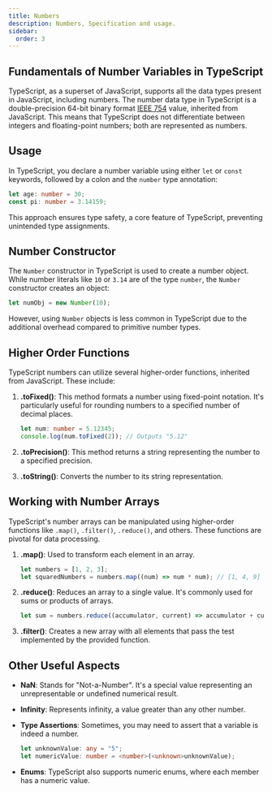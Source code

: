 ```yaml
---
title: Numbers
description: Numbers, Specification and usage.
sidebar:
  order: 3
---
```


## Fundamentals of Number Variables in TypeScript

TypeScript, as a superset of JavaScript, supports all the data types present in JavaScript, including numbers. The number data type in TypeScript is a double-precision 64-bit binary format [IEEE 754](https://en.wikipedia.org/wiki/IEEE_754) value, inherited from JavaScript. This means that TypeScript does not differentiate between integers and floating-point numbers; both are represented as numbers.

## Usage

In TypeScript, you declare a number variable using either `let` or `const` keywords, followed by a colon and the `number` type annotation:

```typescript
let age: number = 30;
const pi: number = 3.14159;
```

This approach ensures type safety, a core feature of TypeScript, preventing unintended type assignments.

## Number Constructor

The `Number` constructor in TypeScript is used to create a number object. While number literals like `10` or `3.14` are of the type `number`, the `Number` constructor creates an object:

```typescript
let numObj = new Number(10);
```

However, using `Number` objects is less common in TypeScript due to the additional overhead compared to primitive number types.

## Higher Order Functions

TypeScript numbers can utilize several higher-order functions, inherited from JavaScript. These include:

1. **.toFixed()**: This method formats a number using fixed-point notation. It's particularly useful for rounding numbers to a specified number of decimal places.

   ```typescript
   let num: number = 5.12345;
   console.log(num.toFixed(2)); // Outputs "5.12"
   ```

2. **.toPrecision()**: This method returns a string representing the number to a specified precision.

3. **.toString()**: Converts the number to its string representation.

## Working with Number Arrays

TypeScript's number arrays can be manipulated using higher-order functions like `.map()`, `.filter()`, `.reduce()`, and others. These functions are pivotal for data processing.

1. **.map()**: Used to transform each element in an array.

   ```typescript
   let numbers = [1, 2, 3];
   let squaredNumbers = numbers.map((num) => num * num); // [1, 4, 9]
   ```

2. **.reduce()**: Reduces an array to a single value. It's commonly used for sums or products of arrays.

   ```typescript
   let sum = numbers.reduce((accumulator, current) => accumulator + current, 0); // 6
   ```

3. **.filter()**: Creates a new array with all elements that pass the test implemented by the provided function.

## Other Useful Aspects

- **NaN**: Stands for "Not-a-Number". It's a special value representing an unrepresentable or undefined numerical result.
- **Infinity**: Represents infinity, a value greater than any other number.
- **Type Assertions**: Sometimes, you may need to assert that a variable is indeed a number.

  ```typescript
  let unknownValue: any = "5";
  let numericValue: number = <number>(<unknown>unknownValue);
  ```

- **Enums**: TypeScript also supports numeric enums, where each member has a numeric value.
